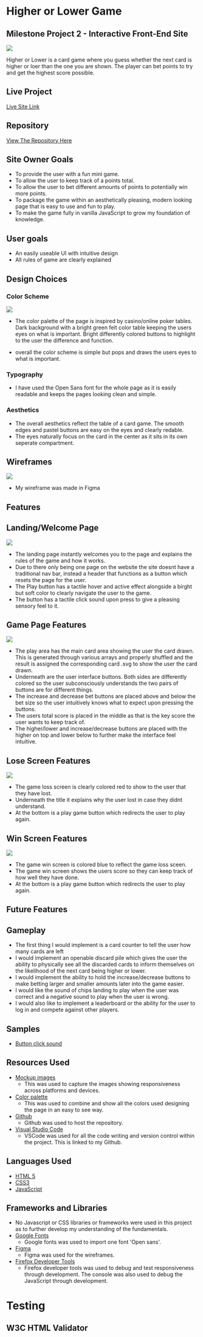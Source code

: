 # Higher or Lower Game

## Milestone Project 2 - Interactive Front-End Site

<img src="assets\images\mockup.png">

Higher or Lower is a card game where you guess whether the next card is higher or loer than the one you are shown. The player can bet points to try and get the highest score possible.

## Live Project

[Live Site Link](https://lewbeavendev.github.io/Higher_or_Lower/)

## Repository

[View The Repository Here](https://github.com/LewBeavenDev/Higher_or_Lower?tab=readme-ov-file)

## Site Owner Goals

- To provide the user with a fun mini game.
- To allow the user to keep track of a points total.
- To allow the user to bet different amounts of points to potentially win more points.
- To package the game within an aesthetically pleasing, modern looking page that is easy to use and fun to play.
- To make the game fully in vanilla JavaScript to grow my foundation of knowledge. 

## User goals

- An easily useable UI with intuitive design
- All rules of game are clearly explained

## Design Choices

### Color Scheme


<img src="assets\images\higher_or_lower_palette.png">

- The color palette of the page is inspired by casino/online poker tables. Dark background with a bright green felt color table keeping the users eyes on what is important. Bright differently colored buttons to highlight to the user the difference and function. 

- overall the color scheme is simple but pops and draws the users eyes to what is important. 

### Typography

- I have used the Open Sans font for the whole page as it is easily readable and keeps the pages looking clean and simple. 

### Aesthetics 

- The overall aesthetics reflect the table of a card game. The smooth edges and pastel buttons are easy on the eyes and clearly redable. 
- The eyes naturally focus on the card in the center as it sits in its own seperate compartment. 

## Wireframes 

<img src="assets\images\higherOrLowerWireFrame.png">

- My wireframe was made in Figma

## Features

## Landing/Welcome Page

<img src="assets\images\landingPage.png">

- The landing page instantly welcomes you to the page and explains the rules of the game and how it works.
- Due to there only being one page on the website the site doesnt have a traditional nav bar, instead a header that functions as a button which resets the page for the user. 
- The Play button has a tactile hover and active effect alongside a birght but soft color to clearly navigate the user to the game. 
- The button has a tactile click sound upon press to give a pleasing sensory feel to it. 

## Game Page Features

<img src="assets\images\gamePage.png">

- The play area has the main card area showing the user the card drawn. This is generated through various arrays and properly shuffled and the result is assigned the corresponding card .svg to show the user the card drawn. 
- Underneath are the user interface buttons. Both sides are differently colored so the user subconsciously understands the two pairs of buttons are for different things. 
- The increase and decrease bet buttons are placed above and below the bet size so the user intuitively knows what to expect upon pressing the buttons. 
- The users total score is placed in the middle as that is the key score the user wants to keep track of. 
- The higher/lower and increase/decrease buttons are placed with the higher on top and lower below to further make the interface feel intuitive. 

## Lose Screen Features

<img src="assets\images\lossScreen.png">

- The game loss screen is clearly colored red to show to the user that they have lost.
- Underneath the title it explains why the user lost in case they didnt understand.
- At the bottom is a play game button which redirects the user to play again.

## Win Screen Features

<img src="assets\images\winScreen.png">

- The game win screen is colored blue to reflect the game loss sceen. 
- The game win screen shows the users score so they can keep track of how well they have done. 
- At the bottom is a play game button which redirects the user to play again.


## Future Features 

## Gameplay 

- The first thing I would implement is a card counter to tell the user how many cards are left 
- I would implement an openable discard pile which gives the user the ability to physically see all the discarded cards to inform themselves on the likelihood of the next card being higher or lower. 
- I would implement the ability to hold the increase/decrease buttons to make betting larger and smaller amounts later into the game easier.
- I would like the sound of chips landing to play when the user was correct and a negative sound to play when the user is wrong.
- I would also like to implement a leaderboard or the ability for the user to log in and compete against other players. 


## Samples

- [Button click sound](https://pixabay.com/sound-effects/ui-click-43196/)

## Resources Used

- [Mockup images](https://techsini.com/multi-mockup/index.php)
  - This was used to capture the images showing responsiveness across platforms and devices. 
- [Color palette](https://coolors.co/)
  - This was used to combine and show all the colors used designing the page in an easy to see way.
- [Github](https://github.com/)
  - Github was used to host the repository.
- [Visual Studio Code](https://code.visualstudio.com/)
  - VSCode was used for all the code writing and version control within the project. This is linked to my Github. 

## Languages Used

- [HTML 5](https://en.wikipedia.org/wiki/HTML5)
- [CSS3](https://en.wikipedia.org/wiki/CSS)
- [JavaScript](https://en.wikipedia.org/wiki/JavaScript)

## Frameworks and Libraries

- No Javascript or CSS libraries or frameworks were used in this project as to further develop my understanding of the fundamentals. 
- [Google Fonts](https://fonts.google.com/)
  - Google fonts was used to import one font 'Open sans'.
- [Figma](https://www.figma.com/)
  - Figma was used for the wireframes. 
- [Firefox Developer Tools](https://firefox-source-docs.mozilla.org/devtools-user/)
  - Firefox developer tools was used to debug and test responsiveness through development. The console was also used to debug the JavaScript through development. 


# Testing

## W3C HTML Validator

